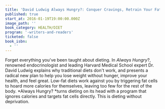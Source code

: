 ```yaml
---
title: 'David Ludwig Always Hungry?: Conquer Cravings, Retrain Your Fat Cells, and Lose Weight Permanently'
published: true
start_at: 2016-01-19T19:00:00.000Z
image_path: ''
book_category: HEALTH/DIET
program: '-writers-and-readers'
ticketed: false
book_isbn:
  - ''
---
```


Forget everything you've been taught about dieting. In *Always Hungry*?, renowned endocrinologist and leading Harvard Medical School expert Dr. David Ludwig explains why traditional diets don't work, and presents a radical new plan to help you lose weight without hunger, improve your health, and feel great. Low-fat diets work against you by triggering fat cells to hoard more calories for themselves, leaving too few for the rest of the body. *Always Hungry?&nbsp;*turns dieting on its head with a program that ignores calories and targets fat cells directly. This is dieting without deprivation.